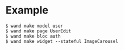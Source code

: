 # Example

```console
$ wand make model user
$ wand make page UserEdit
$ wand make bloc auth
$ wand make widget --stateful ImageCarousel
```
